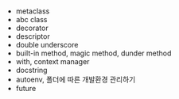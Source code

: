 #
- metaclass
- abc class
- decorator
- descriptor
- double underscore
- built-in method, magic method, dunder method
- with, context manager
- docstring
- autoenv, 폴더에 따른 개발환경 관리하기
- future
